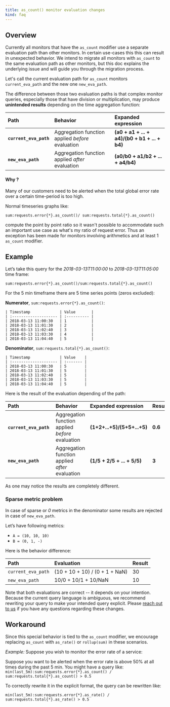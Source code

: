```yaml
---
title: as_count() monitor evaluation changes
kind: faq
---
```


## Overview

Currently all monitors that have the `as_count` modifier use a separate evaluation path than other monitors. In certain use-cases this this can result in unexpected behavior. We intend to migrate all monitors with `as_count` to the same evaluation path as other monitors, but this doc explains the underlying issue and will guide you through the migration process.

Let's call the current evaluation path for `as_count` monitors `current_eva_path` and the new one `new_eva_path`.  

The difference between those two evaluation paths is that complex monitor queries, especially those that have division or multiplication, may produce **unintended results** depending on the time aggregation function:

| Path | Behavior | Expanded expression |
|:--------|:--------|:--------|
|**`current_eva_path`** | Aggregation function applied *before* evaluation | **(a0 + a1 + ... + a4)/(b0 + b1 + ... + b4)** |
|**`new_eva_path`** | Aggregation function applied *after* evaluation |**(a0/b0 + a1/b2 + ... + a4/b4)**|

#### Why ?

Many of our customers need to be alerted when the total global error rate over a certain time-period is too high.

Normal timeseries graphs like:  

`sum:requests.error{*}.as_count()/ sum:requests.total{*}.as_count()` 

compute the point by point ratio so it wasn't possible to accommodate such an important use case as what's my ratio of request error. Thus an exception has been made for monitors involving arithmetics and at least 1 `as_count` modifier.

## Example

Let’s take this query for the  *2018-03-13T11:00:00* to *2018-03-13T11:05:00* time frame:

`sum:requests.error{*}.as_count()/sum:requests.total{*}.as_count()`   

For the 5 min timeframe there are 5 time series points (zeros excluded):

**Numerator**, `sum:requests.error{*}.as_count()`:

```
| Timestamp             | Value       |
| :-------------------- | :---------- |
| 2018-03-13 11:00:30   | 1           |
| 2018-03-13 11:01:30   | 2           |
| 2018-03-13 11:02:40   | 3           |
| 2018-03-13 11:03:30   | 4           |
| 2018-03-13 11:04:40   | 5           |
```

**Denominator**, `sum:requests.total{*}.as_count()`:

```
| Timestamp             | Value    |
| :-------------------- | :------- |
| 2018-03-13 11:00:30   | 5        |
| 2018-03-13 11:01:30   | 5        |
| 2018-03-13 11:02:40   | 5        |
| 2018-03-13 11:03:30   | 5        |
| 2018-03-13 11:04:40   | 5        |
```

Here is the result of the evaluation depending of the path:

| Path | Behavior | Expanded expression | Result|
|:--------|:--------|:-----|:-----|
|**`current_eva_path`** | Aggregation function applied *before* evaluation | **(1+2+...+5)/(5+5+...+5)** | **0.6**|
|**`new_eva_path`** | Aggregation function applied *after* evaluation|**(1/5 + 2/5 + ... + 5/5)**|**3**|

As one may notice the results are completely different.

### Sparse metric problem

In case of sparse or *0* metrics in the denominator some results are rejected in case of `new_eva_path`.

Let’s have following metrics:

* `A = (10, 10, 10)`
* `B = (0, 1, -)`

Here is the behavior difference:

| Path | Evaluation | Result |
|:------|:------|:-------|
| `current_eva_path` | (10 + 10 + 10) / (0 + 1 + NaN) | 30 |
| `new_eva_path` | 10/0 + 10/1 + 10/NaN | 10 |

Note that both evaluations are correct -- it depends on your intention. Because the current query language is ambiguous, we recommend rewriting your query to make your intended query explicit. Please [reach out to us][1] if you have any questions regarding these changes.  


## Workaround

Since this special behavior is tied to the `as_count` modifier, we encourage replacing `as_count` with `as_rate()` or `rollup(sum)` in these scenarios.  

*Example:* Suppose you wish to monitor the error rate of a service:



Suppose you want to be alerted when the error rate is above 50% at all times during the past 5 min. You might have a query like:
`min(last_5m):sum:requests.error{*}.as_count() / sum:requests.total{*}.as_count() > 0.5 ` 

To correctly rewrite it in the explicit format, the query can be rewritten like:

`min(last_5m):sum:requests.error{*}.as_rate() / sum:requests.total{*}.as_rate() > 0.5 ` 

[1]: /help
